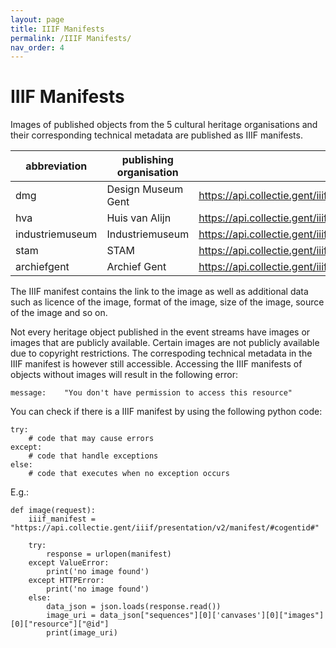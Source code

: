 ```yaml
---
layout: page
title: IIIF Manifests
permalink: /IIIF Manifests/
nav_order: 4
---
```


# **IIIF Manifests** 


Images of published objects from the 5 cultural heritage organisations and their corresponding technical metadata are published as IIIF manifests. 

|abbreviation|publishing organisation|iiif manifest|
|---------|----------|-----------|
|dmg|Design Museum Gent|https://api.collectie.gent/iiif/presentation/v2/manifest/dmg:*objectnumber*|
|hva|Huis van Alijn|https://api.collectie.gent/iiif/presentation/v2/manifest/hva:*objectnumber*|
|industriemuseum|Industriemuseum|https://api.collectie.gent/iiif/presentation/v2/manifest/industriemuseum:*objectnumber*|
|stam|STAM|https://api.collectie.gent/iiif/presentation/v2/manifest/stam:*objectnumber*|
|archiefgent|Archief Gent|https://api.collectie.gent/iiif/presentation/v2/manifest/|archiefgent:*objectnumber*|

The IIIF manifest contains the link to the image as well as additional data such as licence of the image, format of the image, size of the image, source of the image and so on.

Not every heritage object published in the event streams have images or images that are publicly available. Certain images are not publicly available due to copyright restrictions. The correspoding technical metadata in the IIIF manifest is however still accessible. Accessing the IIIF manifests of objects without images will result in the following error: 

```
message:	"You don't have permission to access this resource"
```

You can check if there is a IIIF manifest by using the following python code:  

```
try:
    # code that may cause errors
except:
    # code that handle exceptions
else:
    # code that executes when no exception occurs  
```  

E.g.:  
```
def image(request):
    iiif_manifest = "https://api.collectie.gent/iiif/presentation/v2/manifest/#cogentid#"

    try:
        response = urlopen(manifest)
    except ValueError:
        print('no image found')
    except HTTPError:
        print('no image found')
    else:
        data_json = json.loads(response.read())
        image_uri = data_json["sequences"][0]['canvases'][0]["images"][0]["resource"]["@id"]
        print(image_uri) 
```  
